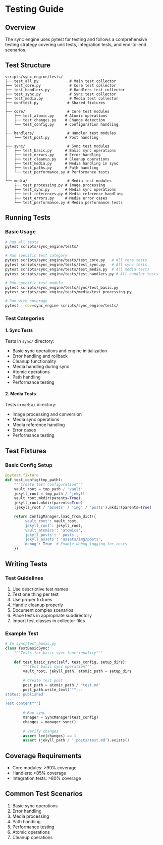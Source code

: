 # Testing Guide

## Overview
The sync engine uses pytest for testing and follows a comprehensive testing strategy covering unit tests, integration tests, and end-to-end scenarios.

## Test Structure

```
scripts/sync_engine/tests/
├── test_all.py              # Main test collector
├── test_core.py             # Core test collector
├── test_handlers.py         # Handlers test collector
├── test_sync.py             # Sync test collector
├── test_media.py            # Media test collector
├── conftest.py             # Shared fixtures
│
├── core/                   # Core test modules
│   ├── test_atomic.py     # Atomic operations
│   ├── test_changes.py    # Change detection
│   └── test_config.py     # Configuration handling
│
├── handlers/               # Handler test modules
│   └── test_post.py       # Post handling
│
├── sync/                   # Sync test modules
│   ├── test_basic.py      # Basic sync operations
│   ├── test_errors.py     # Error handling
│   ├── test_cleanup.py    # Cleanup operations
│   ├── test_media.py      # Media handling in sync
│   ├── test_paths.py      # Path handling
│   └── test_performance.py # Performance tests
│
└── media/                  # Media test modules
    ├── test_processing.py # Image processing
    ├── test_sync.py       # Media sync operations
    ├── test_references.py # Media reference handling
    ├── test_errors.py     # Media error cases
    └── test_performance.py # Media performance tests
```

## Running Tests

### Basic Usage
```bash
# Run all tests
pytest scripts/sync_engine/tests/

# Run specific test category
pytest scripts/sync_engine/tests/test_core.py   # All core tests
pytest scripts/sync_engine/tests/test_sync.py   # All sync tests
pytest scripts/sync_engine/tests/test_media.py  # All media tests
pytest scripts/sync_engine/tests/test_handlers.py # All handler tests

# Run specific test module
pytest scripts/sync_engine/tests/sync/test_basic.py
pytest scripts/sync_engine/tests/media/test_processing.py

# Run with coverage
pytest --cov=sync_engine scripts/sync_engine/tests/
```

### Test Categories

#### 1. Sync Tests
Tests in `sync/` directory:
- Basic sync operations and engine initialization
- Error handling and rollback
- Cleanup functionality
- Media handling during sync
- Atomic operations
- Path handling
- Performance testing

#### 2. Media Tests
Tests in `media/` directory:
- Image processing and conversion
- Media sync operations
- Media reference handling
- Error cases
- Performance testing

## Test Fixtures

### Basic Config Setup
```python
@pytest.fixture
def test_config(tmp_path):
    """Create test configuration"""
    vault_root = tmp_path / 'vault'
    jekyll_root = tmp_path / 'jekyll'
    vault_root.mkdir(parents=True)
    jekyll_root.mkdir(parents=True)
    (jekyll_root / 'assets' / 'img' / 'posts').mkdir(parents=True)

    return ConfigManager.load_from_dict({
        'vault_root': vault_root,
        'jekyll_root': jekyll_root,
        'vault_atomics': 'atomics',
        'jekyll_posts': '_posts',
        'jekyll_assets': 'assets/img/posts',
        'debug': True  # Enable debug logging for tests
    })
```

## Writing Tests

### Test Guidelines
1. Use descriptive test names
2. Test one thing per test
3. Use proper fixtures
4. Handle cleanup properly
5. Document complex scenarios
6. Place tests in appropriate subdirectory
7. Import test classes in collector files

### Example Test
```python
# In sync/test_basic.py
class TestBasicSync:
    """Tests for basic sync functionality"""
    
    def test_basic_sync(self, test_config, setup_dirs):
        """Test basic sync operation"""
        vault_root, jekyll_path, atomic_path = setup_dirs
        
        # Create test post
        post_path = atomic_path / "test.md"
        post_path.write_text("""---
status: published
---
Test content""")
        
        # Run sync
        manager = SyncManager(test_config)
        changes = manager.sync()
        
        # Verify changes
        assert len(changes) == 1
        assert (jekyll_path / '_posts/test.md').exists()
```

## Coverage Requirements
- Core modules: >90% coverage
- Handlers: >85% coverage
- Integration tests: >80% coverage

## Common Test Scenarios
1. Basic sync operations
2. Error handling
3. Media processing
4. Path handling
5. Performance testing
6. Atomic operations
7. Cleanup operations